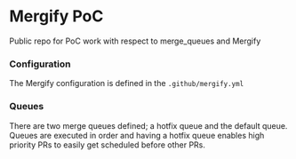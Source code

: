 # Mergify PoC

Public repo for PoC work with respect to merge_queues and Mergify

### Configuration

The Mergify configuration is defined in the `.github/mergify.yml`

### Queues

There are two merge queues defined; a hotfix queue and the default queue.
Queues are executed in order and having a hotfix queue enables high
priority PRs to easily get scheduled before other PRs.
